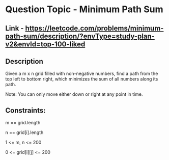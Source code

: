 # Question Topic - Minimum Path Sum

## Link - https://leetcode.com/problems/minimum-path-sum/description/?envType=study-plan-v2&envId=top-100-liked

## Description
Given a m x n grid filled with non-negative numbers, find a path from the top left to bottom right, which minimizes the sum of all numbers along its path.

Note: You can only move either down or right at any point in time.

## Constraints:

m == grid.length

n == grid[i].length

1 <= m, n <= 200

0 <= grid[i][j] <= 200
